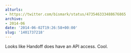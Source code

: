 ```yaml
---
alturls:
- https://twitter.com/bismark/status/473546333488676865
archive:
- 2014-06
date: '2014-06-02T19:26:58+00:00'
slug: '1401737218'
---
```


Looks like Handoff does have an API access. Cool.

